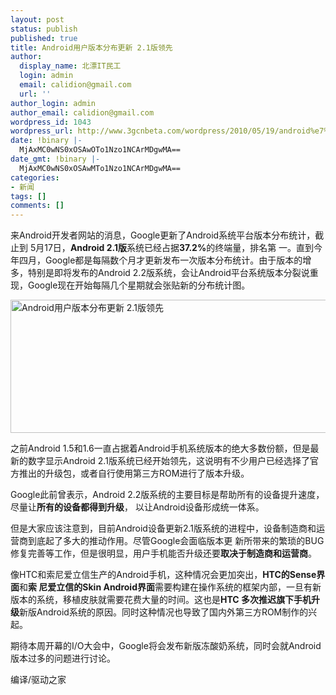 ```yaml
---
layout: post
status: publish
published: true
title: Android用户版本分布更新 2.1版领先
author:
  display_name: 北漂IT民工
  login: admin
  email: calidion@gmail.com
  url: ''
author_login: admin
author_email: calidion@gmail.com
wordpress_id: 1043
wordpress_url: http://www.3gcnbeta.com/wordpress/2010/05/19/android%e7%94%a8%e6%88%b7%e7%89%88%e6%9c%ac%e5%88%86%e5%b8%83%e6%9b%b4%e6%96%b0-2-1%e7%89%88%e9%a2%86%e5%85%88/
date: !binary |-
  MjAxMC0wNS0xOSAwOTo1Nzo1NCArMDgwMA==
date_gmt: !binary |-
  MjAxMC0wNS0xOSAwMTo1Nzo1NCArMDgwMA==
categories:
- 新闻
tags: []
comments: []
---
```

<p>来Android开发者网站的消息，Google更新了Android系统平台版本分布统计，截止到 5月17日，<strong>Android 2.1版</strong>系统已经占据<strong>37.2%</strong>的终端量，排名第 一。直到今年四月，Google都是每隔数个月才更新发布一次版本分布统计。由于版本的增多，特别是即将发布的Android 2.2版系统，会让Android平台系统版本分裂说重现，Google现在开始每隔几个星期就会张贴新的分布统计图。</p>
<p><a href="http://news.mydrivers.com/Img/20100519/09043401.jpg" target="_blank"><img src="http://img.cnbeta.com/newsimg/100519/09294801265475988.jpg" alt="Android用户版本分布更新  2.1版领先" width="550" height="213" /></a></p>
<p>之前Android 1.5和1.6一直占据着Android手机系统版本的绝大多数份额，但是最新的数字显示Android 2.1版系统已经开始领先，这说明有不少用户已经选择了官方推出的升级包，或者自行使用第三方ROM进行了版本升级。</p>
<p>Google此前曾表示，Android 2.2版系统的主要目标是帮助所有的设备提升速度，尽量让<strong>所有的设备都得到升级</strong>， 以让Android设备形成统一体系。</p>
<p>但是大家应该注意到，目前Android设备更新2.1版系统的进程中，设备制造商和运营商到底起了多大的推动作用。尽管Google会面临版本更 新所带来的繁琐的BUG修复完善等工作，但是很明显，用户手机能否升级还要<strong>取决于制造商和运营商</strong>。</p>
<p>像HTC和索尼爱立信生产的Android手机，这种情况会更加突出，<strong>HTC的Sense界面</strong>和<strong>索 尼爱立信的Skin Android界面</strong>需要构建在操作系统的框架内部，一旦有新版本的系统，移植皮肤就需要花费大量的时间。这也是<strong>HTC 多次推迟旗下手机升级</strong>新版Android系统的原因。同时这种情况也导致了国内外第三方ROM制作的兴起。</p>
<p>期待本周开幕的I/O大会中，Google将会发布新版冻酸奶系统，同时会就Android版本过多的问题进行讨论。</p>
<p>编译/驱动之家</p>
